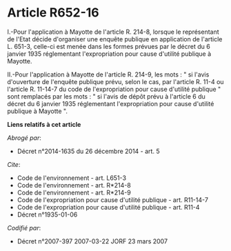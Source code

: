 # Article R652-16

I.-Pour l'application à Mayotte de l'article R. 214-8, lorsque le représentant de l'Etat décide d'organiser une enquête
publique en application de l'article L. 651-3, celle-ci est menée dans les formes prévues par le décret du 6 janvier 1935
réglementant l'expropriation pour cause d'utilité publique à Mayotte. 

II.-Pour l'application à Mayotte de l'article R. 214-9, les mots : " si l'avis d'ouverture de l'enquête publique prévu, selon
le cas, par l'article R. 11-4 ou l'article R. 11-14-7 du code de l'expropriation pour cause d'utilité publique " sont
remplacés par les mots : " si l'avis de dépôt prévu à l'article 6 du décret du 6 janvier 1935 réglementant l'expropriation
pour cause d'utilité publique à Mayotte ".

**Liens relatifs à cet article**

_Abrogé par_:

  - Décret n°2014-1635 du 26 décembre 2014 - art. 5

_Cite_:

  - Code de l'environnement - art. L651-3
  - Code de l'environnement - art. R*214-8
  - Code de l'environnement - art. R*214-9
  - Code de l'expropriation pour cause d'utilité publique - art. R11-14-7
  - Code de l'expropriation pour cause d'utilité publique - art. R11-4
  - Décret n°1935-01-06

_Codifié par_:

  - Décret n°2007-397 2007-03-22 JORF 23 mars 2007
